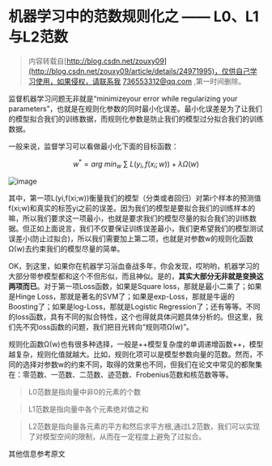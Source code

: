 # 机器学习中的范数规则化之 —— L0、L1与L2范数

> 内容转载自[http://blog.csdn.net/zouxy09](http://blog.csdn.net/zouxy09/article/details/24971995)，仅供自己学习使用，如果侵权，请联系我 736553312@qq.com ,第一时间删除。

监督机器学习问题无非就是“minimizeyour error while regularizing your parameters”，也就是在规则化参数的同时最小化误差。最小化误差是为了让我们的模型拟合我们的训练数据，而规则化参数是防止我们的模型过分拟合我们的训练数据。

 一般来说，监督学习可以看做最小化下面的目标函数：
 ```math
 w^*=arg\ min_w\ \sum\ L(y_i,f(x_i;w))+\lambda\Omega(w)
 ```
 ![image](http://img.blog.csdn.net/20140504122253546?watermark/2/text/aHR0cDovL2Jsb2cuY3Nkbi5uZXQvem91eHkwOQ==/font/5a6L5L2T/fontsize/400/fill/I0JBQkFCMA==/dissolve/70/gravity/SouthEast)
 
 其中，第一项L(yi,f(xi;w))衡量我们的模型（分类或者回归）对第i个样本的预测值f(xi;w)和真实的标签yi之前的误差。因为我们的模型是要拟合我们的训练样本的嘛，所以我们要求这一项最小，也就是要求我们的模型尽量的拟合我们的训练数据。但正如上面说言，我们不仅要保证训练误差最小，我们更希望我们的模型测试误差小(防止过拟合)，所以我们需要加上第二项，也就是对参数w的规则化函数Ω(w)去约束我们的模型尽量的简单。
 
 OK，到这里，如果你在机器学习浴血奋战多年，你会发现，哎哟哟，机器学习的大部分带参模型都和这个不但形似，而且神似。是的，**其实大部分无非就是变换这两项而已**。对于第一项Loss函数，如果是Square loss，那就是最小二乘了；如果是Hinge Loss，那就是著名的SVM了；如果是exp-Loss，那就是牛逼的 Boosting了；如果是log-Loss，那就是Logistic Regression了；还有等等。不同的loss函数，具有不同的拟合特性，这个也得就具体问题具体分析的。但这里，我们先不究loss函数的问题，我们把目光转向“规则项Ω(w)”。
 
 规则化函数Ω(w)也有很多种选择，一般是++模型复杂度的单调递增函数++，模型越复杂，规则化值就越大。比如，规则化项可以是模型参数向量的范数。然而，不同的选择对参数w的约束不同，取得的效果也不同，但我们在论文中常见的都聚集在：零范数、一范数、二范数、迹范数、Frobenius范数和核范数等等。
 
>L0范数是指向量中非0的元素的个数

>L1范数是指向量中各个元素绝对值之和

>L2范数是指向量各元素的平方和然后求平方根,通过L2范数，我们可以实现了对模型空间的限制，从而在一定程度上避免了过拟合。

其他信息参考原文